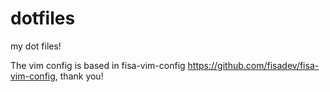 dotfiles
========

my dot files!

The vim config is based in fisa-vim-config https://github.com/fisadev/fisa-vim-config, thank you!
